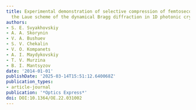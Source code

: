 ```yaml
---
title: Experimental demonstration of selective compression of femtosecond pulses in
  the Laue scheme of the dynamical Bragg diffraction in 1D photonic crystals
authors:
- S. E. Svyakhovskiy
- A. A. Skorynin
- V. A. Bushuev
- S. V. Chekalin
- V. O. Kompanets
- A. I. Maydykovskiy
- T. V. Murzina
- B. I. Mantsyzov
date: '2014-01-01'
publishDate: '2025-03-14T15:51:12.640068Z'
publication_types:
- article-journal
publication: '*Optics Express*'
doi: DOI:10.1364/OE.22.031002
---
```

